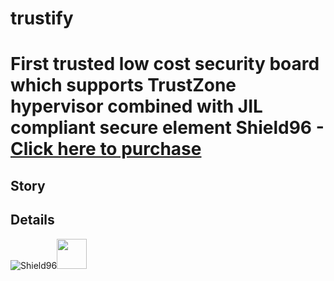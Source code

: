 # trustify
First trusted low cost security board which supports TrustZone hypervisor combined with JIL compliant secure element
**Shield96** - [Click here to purchase](https://www.arrow.com/en/research-and-events/articles/the-shield96-development-boards)
====================================================

**Story**
------------------------


**Details**
------------------------

![Shield96](hardware_docs/pics/Untitled-2.jpg)<img src="hardware_docs/pics/Untitled-2.jpg" height="48" width="48">
